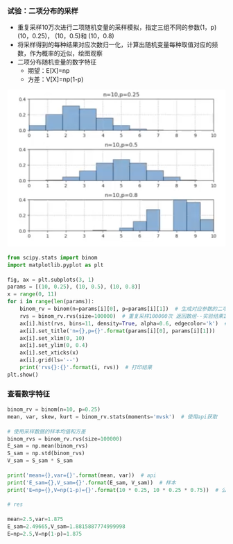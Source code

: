 ### 试验：二项分布的采样

* 重复采样10万次进行二项随机变量的采样模拟，指定三组不同的参数(1，p) (10，0.25)， (10，0.5)和 (10，0.8)
* 将采样得到的每种结果对应次数归一化，计算出随机变量每种取值对应的频数，作为概率的近似，绘图观察
* 二项分布随机变量的数字特征 
  * 期望：E[X]=np 
  * 方差：V[X]=np(1-p)

![image-20230328205939505](%E4%BA%8C%E9%A1%B9%E5%88%86%E5%B8%83%E9%87%87%E6%A0%B7%E4%B8%8E%E6%95%B0%E5%AD%97%E7%89%B9%E5%BE%81.assets/image-20230328205939505.png)

```python
from scipy.stats import binom
import matplotlib.pyplot as plt

fig, ax = plt.subplots(3, 1)
params = [(10, 0.25), (10, 0.5), (10, 0.8)]
x = range(0, 11)
for i in range(len(params)):
    binom_rv = binom(n=params[i][0], p=params[i][1])  # 生成对应参数的二项分布随机变量
    rvs = binom_rv.rvs(size=100000)  # 重复采样100000次 返回数组--实验结果100000次的采样结果
    ax[i].hist(rvs, bins=11, density=True, alpha=0.6, edgecolor='k')  # 直方图，11个直方图的条形，是否进行归一化
    ax[i].set_title('n={},p={}'.format(params[i][0], params[i][1]))
    ax[i].set_xlim(0, 10)
    ax[i].set_ylim(0, 0.4)
    ax[i].set_xticks(x)
    ax[i].grid(ls='--')
    print('rvs{}:{}'.format(i, rvs))  # 打印结果
plt.show()
```



### 查看数字特征

```python
binom_rv = binom(n=10, p=0.25)
mean, var, skew, kurt = binom_rv.stats(moments='mvsk')  # 使用api获取

# 使用采样数据的样本均值和方差
binom_rvs = binom_rv.rvs(size=100000)
E_sam = np.mean(binom_rvs)
S_sam = np.std(binom_rvs)
V_sam = S_sam * S_sam

print('mean={},var={}'.format(mean, var))  # api
print('E_sam={},V_sam={}'.format(E_sam, V_sam))  # 样本
print('E=np={},V=np(1-p)={}'.format(10 * 0.25, 10 * 0.25 * 0.75))  # 公式

# res

mean=2.5,var=1.875
E_sam=2.49665,V_sam=1.8815887774999998
E=np=2.5,V=np(1-p)=1.875
```

